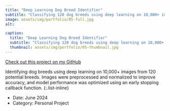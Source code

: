 ```yaml
---
title: "Deep Learning Dog Breed Identifier"
subtitle: "Classifying 120 dog breeds using deep learning on 10,000+ images"
image: assets/img/portfolio/05-full.jpg
alt: 

caption:
  title: "Deep Learning Dog Breed Identifier"
  subtitle: "Classifying 120 dog breeds using deep learning on 10,000+ images"    
  thumbnail: assets/img/portfolio/05-thumbnail.jpg
---
```

[Check out this project on my GitHub](https://github.com/garrettlf/Deep-Learning-Dog-Breed-Identifier)

Identifying dog breeds using deep learning on 10,000+ images from 120 potential breeds. Images were preprocessed and normalized to improve accuracy, and model performance was optimized using an early stopping callback function.
{:.list-inline}
- Date: June 2024
- Category: Personal Project


